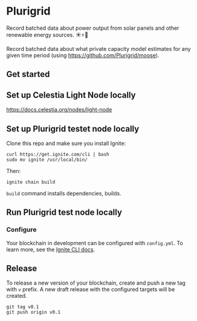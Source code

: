 # Plurigrid
Record batched data about power output from solar panels and other renewable energy sources. ☀️⚡️🔋

Record batched data about what private capacity model estimates for any given time period (using https://github.com/Plurigrid/moose). 
## Get started

##  Set up Celestia Light Node locally
https://docs.celestia.org/nodes/light-node

## Set up Plurigrid testet node locally
Clone this repo and make sure you install Ignite:
```
curl https://get.ignite.com/cli | bash
sudo mv ignite /usr/local/bin/
```

Then:
```
ignite chain build
```

`build` command installs dependencies, builds.

## Run Plurigrid test node locally

### Configure

Your blockchain in development can be configured with `config.yml`. To learn more, see the [Ignite CLI docs](https://docs.ignite.com).

## Release
To release a new version of your blockchain, create and push a new tag with `v` prefix. A new draft release with the configured targets will be created.

```
git tag v0.1
git push origin v0.1
```
